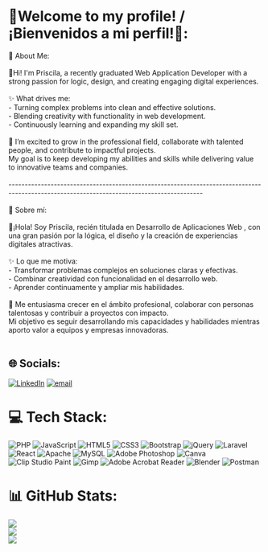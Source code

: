 # 🌟Welcome to my profile! / ¡Bienvenidos a mi perfil!🌟:
🚀 About Me:  <br><br>👋Hi! I'm  Priscila, a recently graduated Web Application Developer with a strong passion for logic, design, and creating engaging digital experiences.  <br><br>✨ What drives me:  <br>- Turning complex problems into clean and effective solutions.  <br>- Blending creativity with functionality in web development.  <br>- Continuously learning and expanding my skill set.  <br><br>🤝 I’m excited to grow in the professional field, collaborate with talented people, and contribute to impactful projects.  <br>My goal is to keep developing my abilities and skills while delivering value to innovative teams and companies.  <br><br>------------------------------------------------------------------------------------------------------------------------------------------<br><br>🚀 Sobre mí:  <br><br>👋¡Hola! Soy Priscila, recién titulada en  Desarrollo de Aplicaciones Web , con una gran pasión por la lógica, el diseño y la creación de experiencias digitales atractivas.  <br><br>✨ Lo que me motiva:  <br>- Transformar problemas complejos en soluciones claras y efectivas.  <br>- Combinar creatividad con funcionalidad en el desarrollo web.  <br>- Aprender continuamente y ampliar mis habilidades.  <br><br>🤝 Me entusiasma crecer en el ámbito profesional, colaborar con personas talentosas y contribuir a proyectos con  impacto.  <br>Mi objetivo es seguir desarrollando mis capacidades y habilidades mientras aporto valor a equipos y empresas innovadoras.  <br><br>


## 🌐 Socials:
[![LinkedIn](https://img.shields.io/badge/LinkedIn-%230077B5.svg?logo=linkedin&logoColor=white)](https://linkedin.com/in/www.linkedin.com/in/prishiga) [![email](https://img.shields.io/badge/Email-D14836?logo=gmail&logoColor=white)](mailto:Pris.Higa@hotmail.com) 

# 💻 Tech Stack:
![PHP](https://img.shields.io/badge/php-%23777BB4.svg?style=for-the-badge&logo=php&logoColor=white) ![JavaScript](https://img.shields.io/badge/javascript-%23323330.svg?style=for-the-badge&logo=javascript&logoColor=%23F7DF1E) ![HTML5](https://img.shields.io/badge/html5-%23E34F26.svg?style=for-the-badge&logo=html5&logoColor=white) ![CSS3](https://img.shields.io/badge/css3-%231572B6.svg?style=for-the-badge&logo=css3&logoColor=white) ![Bootstrap](https://img.shields.io/badge/bootstrap-%238511FA.svg?style=for-the-badge&logo=bootstrap&logoColor=white) ![jQuery](https://img.shields.io/badge/jquery-%230769AD.svg?style=for-the-badge&logo=jquery&logoColor=white) ![Laravel](https://img.shields.io/badge/laravel-%23FF2D20.svg?style=for-the-badge&logo=laravel&logoColor=white) ![React](https://img.shields.io/badge/react-%2320232a.svg?style=for-the-badge&logo=react&logoColor=%2361DAFB) ![Apache](https://img.shields.io/badge/apache-%23D42029.svg?style=for-the-badge&logo=apache&logoColor=white) ![MySQL](https://img.shields.io/badge/mysql-4479A1.svg?style=for-the-badge&logo=mysql&logoColor=white) ![Adobe Photoshop](https://img.shields.io/badge/adobe%20photoshop-%2331A8FF.svg?style=for-the-badge&logo=adobe%20photoshop&logoColor=white) ![Canva](https://img.shields.io/badge/Canva-%2300C4CC.svg?style=for-the-badge&logo=Canva&logoColor=white) ![Clip Studio Paint](https://img.shields.io/badge/ClipStudioPaint-%23CFD3D3.svg?style=for-the-badge&logo=ClipStudioPaint&logoColor=white) ![Gimp](https://img.shields.io/badge/Gimp-657D8B?style=for-the-badge&logo=gimp&logoColor=FFFFFF) ![Adobe Acrobat Reader](https://img.shields.io/badge/Adobe%20Acrobat%20Reader-EC1C24.svg?style=for-the-badge&logo=Adobe%20Acrobat%20Reader&logoColor=white) ![Blender](https://img.shields.io/badge/blender-%23F5792A.svg?style=for-the-badge&logo=blender&logoColor=white) ![Postman](https://img.shields.io/badge/Postman-FF6C37?style=for-the-badge&logo=postman&logoColor=white)
# 📊 GitHub Stats:
![](https://github-readme-stats.vercel.app/api?username=Prishiga&theme=tokyonight&hide_border=false&include_all_commits=false&count_private=false)<br/>
![](https://nirzak-streak-stats.vercel.app/?user=Prishiga&theme=tokyonight&hide_border=false)<br/>
![](https://github-readme-stats.vercel.app/api/top-langs/?username=Prishiga&theme=tokyonight&hide_border=false&include_all_commits=false&count_private=false&layout=compact)

<!-- Proudly created with GPRM ( https://gprm.itsvg.in ) -->
